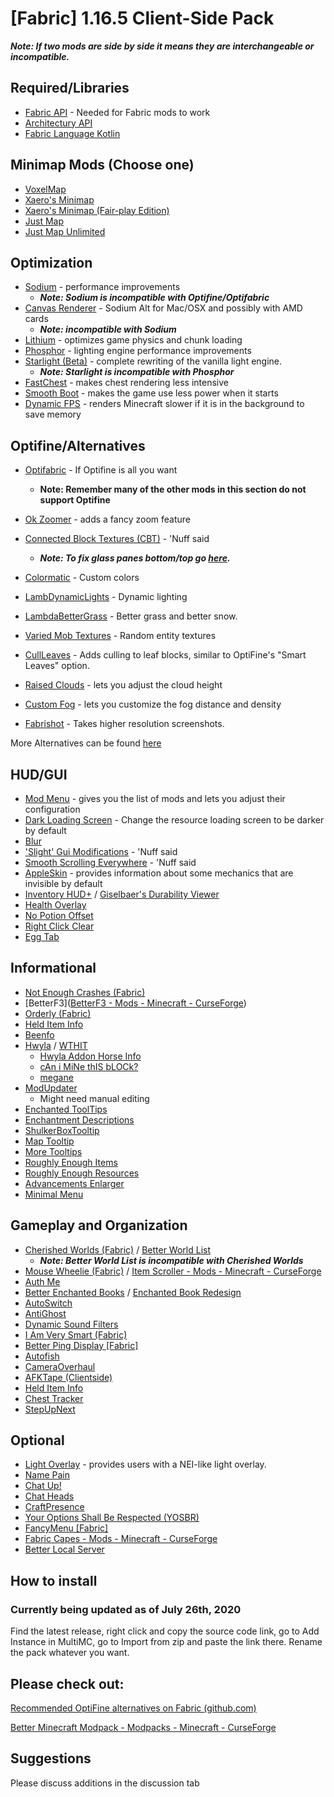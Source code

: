 # [Fabric] 1.16.5 Client-Side Pack

***Note: If two mods are side by side it means they are interchangeable or incompatible.***

## Required/Libraries

- [Fabric API](https://www.curseforge.com/minecraft/mc-mods/fabric-api) - Needed for Fabric mods to work
- [Architectury API](https://www.curseforge.com/minecraft/mc-mods/architectury-fabric)
- [Fabric Language Kotlin](https://www.curseforge.com/minecraft/mc-mods/fabric-language-kotlin)

## Minimap Mods (Choose one)

- [VoxelMap](https://www.curseforge.com/minecraft/mc-mods/voxelmap)
- [Xaero's Minimap](https://www.curseforge.com/minecraft/mc-mods/xaeros-minimap)
- [Xaero's Minimap (Fair-play Edition)](https://www.curseforge.com/minecraft/mc-mods/xaeros-minimap-fair-play-edition)
- [Just Map](https://www.curseforge.com/minecraft/mc-mods/just-map)
- [Just Map Unlimited](https://www.curseforge.com/minecraft/mc-mods/just-map-unlimited)

## Optimization

- [Sodium](https://www.curseforge.com/minecraft/mc-mods/sodium) - performance improvements
  - **_Note: Sodium is incompatible with Optifine/Optifabric_**
- [Canvas Renderer](https://www.curseforge.com/minecraft/mc-mods/canvas-renderer) - Sodium Alt for Mac/OSX and possibly with AMD cards
  - **_Note: incompatible with Sodium_**
- [Lithium](https://www.curseforge.com/minecraft/mc-mods/lithium) - optimizes game physics and chunk loading
- [Phosphor](https://www.curseforge.com/minecraft/mc-mods/phosphor) - lighting engine performance improvements
- [Starlight (Beta)](https://github.com/Spottedleaf/Starlight) - complete rewriting of the vanilla light engine.
  - **_Note: Starlight is incompatible with Phosphor_**
- [FastChest](https://www.curseforge.com/minecraft/mc-mods/fastchest) - makes chest rendering less intensive
- [Smooth Boot](https://www.curseforge.com/minecraft/mc-mods/smooth-boot) - makes the game use less power when it starts
- [Dynamic FPS](https://www.curseforge.com/minecraft/mc-mods/dynamic-fps) - renders Minecraft slower if it is in the background to save memory

## Optifine/Alternatives

- [Optifabric](https://www.curseforge.com/minecraft/mc-mods/optifabric) - If Optifine is all you want

  - **Note: Remember many of the other mods in this section do not support Optifine**
- [Ok Zoomer](https://www.curseforge.com/minecraft/mc-mods/ok-zoomer) - adds a fancy zoom feature
- [Connected Block Textures (CBT)](https://www.curseforge.com/minecraft/mc-mods/connected-block-textures "Connected Block Textures CurseForge page") - 'Nuff said

  - **_Note: To fix glass panes bottom/top go [here](https://github.com/Nuclearfarts/connected-block-textures/issues/1 "Connected Block Textures Glass Panes fix resource pack")._**
- [Colormatic](https://www.curseforge.com/minecraft/mc-mods/colormatic "Colormatic CurseForge page") - Custom colors
- [LambDynamicLights](https://modrinth.com/mod/lambdynamiclights "LambDynamicLights Modrinth page") - Dynamic lighting
- [LambdaBetterGrass](https://modrinth.com/mod/lambdabettergrass "LambdaBetterGrass Modrinth page") - Better grass and better snow.
- [Varied Mob Textures](https://www.curseforge.com/minecraft/mc-mods/varied-mob-textures "Varied Mob Textures CurseForge page") - Random entity textures
- [CullLeaves](https://github.com/TeamMidnightDust/CullLeaves "CullLeaves GitHub page") - Adds culling to leaf blocks, similar to OptiFine's "Smart Leaves" option.
- [Raised Clouds](https://www.curseforge.com/minecraft/mc-mods/raised-clouds) - lets you adjust the cloud height
- [Custom Fog](https://www.curseforge.com/minecraft/mc-mods/custom-fog) - lets you customize the fog distance and density
- [Fabrishot](https://www.curseforge.com/minecraft/mc-mods/fabrishot "Fabrishot CurseForge page") - Takes higher resolution screenshots.

More Alternatives can be found [here](https://gist.github.com/LambdAurora/1f6a4a99af374ce500f250c6b42e8754)

## HUD/GUI

- [Mod Menu](https://www.curseforge.com/minecraft/mc-mods/modmenu) - gives you the list of mods and lets you adjust their configuration
- [Dark Loading Screen](https://www.curseforge.com/minecraft/mc-mods/dark-loading-screen "Dark Loading Screen CurseForge page") - Change the resource loading screen to be darker by default
- [Blur](https://www.curseforge.com/minecraft/mc-mods/blur)
- ['Slight' Gui Modifications](https://www.curseforge.com/minecraft/mc-mods/slight-gui-modifications) - 'Nuff said
- [Smooth Scrolling Everywhere](https://www.curseforge.com/minecraft/mc-mods/smooth-scrolling-everywhere-fabric) - 'Nuff said
- [AppleSkin](https://www.curseforge.com/minecraft/mc-mods/appleskin/files/2987255) - provides information about some mechanics that are invisible by default
- [Inventory HUD+](https://www.curseforge.com/minecraft/mc-mods/inventory-hud-forge) / [Giselbaer's Durability Viewer](https://www.curseforge.com/minecraft/mc-mods/giselbaers-durability-viewer)
- [Health Overlay](https://www.curseforge.com/minecraft/mc-mods/health-overlay-fabric)
- [No Potion Offset](https://www.curseforge.com/minecraft/mc-mods/no-potion-offset)
- [Right Click Clear](https://www.curseforge.com/minecraft/mc-mods/right-click-clear)
- [Egg Tab](https://www.curseforge.com/minecraft/mc-mods/eggtab-fabric)

## Informational

- [Not Enough Crashes (Fabric)](https://www.curseforge.com/minecraft/mc-mods/not-enough-crashes)
- [BetterF3]([BetterF3 - Mods - Minecraft - CurseForge](https://www.curseforge.com/minecraft/mc-mods/betterf3))
- [Orderly (Fabric)](https://www.curseforge.com/minecraft/mc-mods/orderly)
- [Held Item Info](https://www.curseforge.com/minecraft/mc-mods/held-item-info)
- [Beenfo](https://www.curseforge.com/minecraft/mc-mods/beenfo)
- [Hwyla](https://www.curseforge.com/minecraft/mc-mods/hwyla) / [WTHIT](https://www.curseforge.com/minecraft/mc-mods/wthit)
  - [Hwyla Addon Horse Info](https://www.curseforge.com/minecraft/mc-mods/hwyla-addon-horse-info)
  - [cAn i MiNe thIS bLOCk?](https://www.curseforge.com/minecraft/mc-mods/can-i-mine-this-block)
  - [megane](https://www.curseforge.com/minecraft/mc-mods/megane)
- [ModUpdater](https://www.curseforge.com/minecraft/mc-mods/modupdater)
  - Might need manual editing
- [Enchanted ToolTips](https://www.curseforge.com/minecraft/mc-mods/enchanted-tooltips)
- [Enchantment Descriptions](https://www.curseforge.com/minecraft/mc-mods/enchantment-descriptions)
- [ShulkerBoxTooltip](https://www.curseforge.com/minecraft/mc-mods/shulkerboxtooltip)
- [Map Tooltip](https://www.curseforge.com/minecraft/mc-mods/map-tooltip)
- [More Tooltips](https://www.curseforge.com/minecraft/mc-mods/more-tooltips)
- [Roughly Enough Items ](https://www.curseforge.com/minecraft/mc-mods/roughly-enough-items)
- [Roughly Enough Resources](https://www.curseforge.com/minecraft/mc-mods/roughly-enough-resources)
- [Advancements Enlarger](https://www.curseforge.com/minecraft/mc-mods/advancements-enlarger)
- [Minimal Menu](https://www.curseforge.com/minecraft/mc-mods/minimal-menu)

## Gameplay and Organization

- [Cherished Worlds (Fabric)](https://www.curseforge.com/minecraft/mc-mods/cherished-worlds-fabric) / [Better World List](https://www.curseforge.com/minecraft/mc-mods/better-world-list)
  - ***Note: Better World List is incompatible with Cherished Worlds***
- [Mouse Wheelie (Fabric)](https://www.curseforge.com/minecraft/mc-mods/mouse-wheelie) / [Item Scroller - Mods - Minecraft - CurseForge](https://www.curseforge.com/minecraft/mc-mods/item-scroller)
- [Auth Me](https://www.curseforge.com/minecraft/mc-mods/auth-me)
- [Better Enchanted Books](https://www.curseforge.com/minecraft/mc-mods/better-enchanted-books) / [Enchanted Book Redesign](https://www.curseforge.com/minecraft/mc-mods/enchanted-book-redesign-fabric)
- [AutoSwitch](https://www.curseforge.com/minecraft/mc-mods/fabric-autoswitch)
- [AntiGhost](https://www.curseforge.com/minecraft/mc-mods/antighost)
- [Dynamic Sound Filters](https://www.curseforge.com/minecraft/mc-mods/dynamic-sound-filters)
- [I Am Very Smart (Fabric)](https://www.curseforge.com/minecraft/mc-mods/i-am-very-smart)
- [Better Ping Display [Fabric]](https://www.curseforge.com/minecraft/mc-mods/better-ping-display-fabric)
- [Autofish](https://www.curseforge.com/minecraft/mc-mods/autofish)
- [CameraOverhaul](https://www.curseforge.com/minecraft/mc-mods/cameraoverhaul)
- [AFKTape (Clientside)](https://www.curseforge.com/minecraft/mc-mods/afktape)
- [Held Item Info](https://www.curseforge.com/minecraft/mc-mods/held-item-info)
- [Chest Tracker](https://www.curseforge.com/minecraft/mc-mods/chest-tracker)
- [StepUpNext](https://www.curseforge.com/minecraft/mc-mods/stepupnext)

## Optional

- [Light Overlay](https://www.curseforge.com/minecraft/mc-mods/light-overlay) - provides users with a NEI-like light overlay.
- [Name Pain](https://www.curseforge.com/minecraft/mc-mods/name-pain)
- [Chat Up!](https://www.curseforge.com/minecraft/mc-mods/chat-up)
- [Chat Heads](https://www.curseforge.com/minecraft/mc-mods/chat-heads)
- [CraftPresence](https://www.curseforge.com/minecraft/mc-mods/craftpresence)
- [Your Options Shall Be Respected (YOSBR)](https://www.curseforge.com/minecraft/mc-mods/yosbr)
- [FancyMenu [Fabric]](https://www.curseforge.com/minecraft/mc-mods/fancymenu-fabric)
- [Fabric Capes - Mods - Minecraft - CurseForge](https://www.curseforge.com/minecraft/mc-mods/capes)
- [Better Local Server](https://www.curseforge.com/minecraft/mc-mods/better-local-server)

## How to install

### Currently being updated as of July 26th, 2020

Find the latest release, right click and copy the source code link, go to Add Instance in MultiMC, go to Import from zip and paste the link there. Rename the pack whatever you want.

## Please check out:

[Recommended OptiFine alternatives on Fabric (github.com)](https://gist.github.com/LambdAurora/1f6a4a99af374ce500f250c6b42e8754)

[Better Minecraft Modpack - Modpacks - Minecraft - CurseForge](https://www.curseforge.com/minecraft/modpacks/better-minecraft-modpack)

## Suggestions

Please discuss additions in the discussion tab
